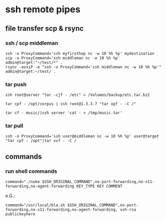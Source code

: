 # ssh remote pipes
## file transfer scp & rsync
### ssh / scp middleman
	ssh -o ProxyCommand='ssh myfirsthop nc -w 10 %h %p' mydestination
	scp -o ProxyCommand='ssh middleman nc -w 10 %h %p' admin@target:"~/test/*" .
	rsync -avxiP -e "ssh -o ProxyCommand='ssh middleman nc -w 10 %h %p'" admin@target:~/test/ .

### tar push
    ssh root@server "tar -cjf - /etc" > /Volumes/backup/etc.tar.bz2

    tar cpf - /opt/corpus | ssh root@1.3.3.7 "tar xpf - -C /"

    tar cf - music/|ssh server 'cat - > /tmp/music.tar'
### tar pull
    ssh -o ProxyCommand='ssh user@middleman nc -w 10 %h %p' user@target "tar cpf - /opt"|tar xvf - -C /
	
## commands
### run shell commands
    command="./nuke $SSH_ORIGINAL_COMMAND",no-port-forwarding,no-x11-forwarding,no-agent-forwarding KEY_TYPE KEY COMMENT

e.G.:

    command="/usr/local/bla.sh $SSH_ORIGINAL_COMMAND",no-port-forwarding,no-x11-forwarding,no-agent-forwarding, ssh-rsa publickeyhere
